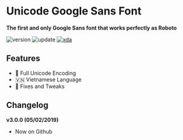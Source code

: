 # Unicode Google Sans Font
**The first and only Google Sans font that works perfectly as Roboto**

![version](https://img.shields.io/badge/Version-3.0.0-brightgreen.svg) 
![update](https://img.shields.io/badge/Update-Feb_5,_2019-blue.svg) 
[![xda](https://img.shields.io/badge/XDA-Thread-orange.svg)](https://forum.xda-developers.com/apps/magisk/font-headline-fonts-nongthaihoang-t3886349) 

## Features
- 🔣 Full Unicode Encoding
- 🇻🇳 Vietnamese Language
- 🔧 Fixes and Tweaks

## Changelog
**v3.0.0 (05/02/2019)**
- Now on Github
